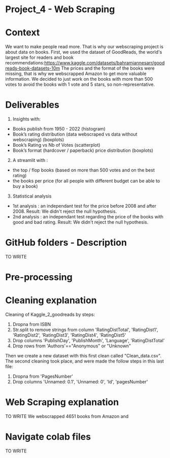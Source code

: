 # Project_4 - Web Scraping 

# Context 
We want to make people read more. That is why our webscraping project is about data on books.
First, we used the dataset of GoodReads, the world's largest site for readers and book recommendations:https://www.kaggle.com/datasets/bahramjannesarr/goodreads-book-datasets-10m 
The prices and the format of the books were missing, that is why we webscrapped Amazon to get more valuable information.
We decided to just work on the books with more than 500 votes to avoid the books with 1 vote and 5 stars, so non-representative. 

# Deliverables 
1) Insights with:
- Books publish from 1950 - 2022 (histogram)
- Book’s rating distribution (data webscraped vs data without webscraping) (boxplots)
- Book’s Rating vs Nb of Votes (scatterplot)
- Book’s format (hardcover / paperback) price distribution (boxplots) 

2) A streamlit with :
- the top / flop books (based on more than 500 votes and on the best rating)
- the books per price (for all people with different budget can be able to buy a book)

3) Statistical analysis 
- 1st analysis : an independant test for the price before 2008 and after 2008. Result: We didn't reject the null hypothesis.
- 2nd analysis : an independant test regarding the price of the books with good and bad rating. Result: We didn't reject the null hypothesis.

# GitHub folders - Description 
TO WRITE 


# Pre-processing 

# Cleaning explanation
Cleaning of Kaggle_2_goodreads by steps:
1) Dropna from ISBN
2) Str.split to remove strings from column 'RatingDistTotal', 'RatingDist1', 'RatingDist2', 'RatingDist3', 'RatingDist4', 'RatingDist5'
3) Drop columns 'PublishDay', 'PublishMonth', 'Language', 'RatingDistTotal'
4) Drop rows from 'Authors'=="Anonymous" or "Unknown"

Then we create a new dataset with this first clean called "Clean_data.csv".
The second cleaning took place, and were made the follow steps in this last file:
1) Dropna from 'PagesNumber'
2) Drop columns 'Unnamed: 0.1', 'Unnamed: 0', 'Id', 'pagesNumber'
 
# Web Scraping explanation 
TO WRITE 
We webscrapped 4651 books from Amazon and 


# Navigate colab files
TO WRITE 
